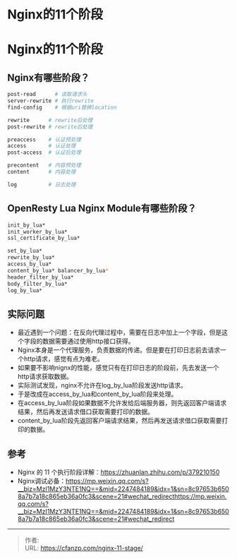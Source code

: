 # Nginx的11个阶段


<!--more-->
# Nginx的11个阶段
## Nginx有哪些阶段？
```bash
post-read      # 读取请求头
server-rewrite # 执行rewrite
find-config    # 根据uri替换location

rewrite      # rewrite后处理
post-rewrite # rewrite后处理

preaccess    # 认证预处理
access       # 认证处理
post-access  # 认证后处理

precontent   # 内容预处理
content      # 内容处理

log          # 日志处理
```

## OpenResty Lua Nginx Module有哪些阶段？
```bash
init_by_lua*
init_worker_by_lua*
ssl_certificate_by_lua*

set_by_lua*
rewrite_by_lua*
access_by_lua*
content_by_lua* balancer_by_lua*
header_filter_by_lua*
body_filter_by_lua*
log_by_lua*
```

## 实际问题
- 最近遇到一个问题：在反向代理过程中，需要在日志中加上一个字段，但是这个字段的数据需要通过使用http接口获得。
- Nginx本身是一个代理服务，负责数据的传递。但是要在打印日志前去请求一个http请求，感觉有点为难老。
- 如果要不影响nignx的性能，感觉只有在打印日志的阶段前，先去发送一个http请求获取数据。
- 实际测试发现，nginx不允许在log_by_lua阶段发送http请求。
- 于是改成在access_by_lua和content_by_lua阶段来处理。
- 在access_by_lua阶段如果数据不允许发给后端服务器，则先返回客户端请求结果，然后再发送请求借口获取需要打印的数据。
- content_by_lua阶段先返回客户端请求结果，然后再发送请求借口获取需要打印的数据。

## 参考
- Nginx 的 11 个执行阶段详解：https://zhuanlan.zhihu.com/p/379210150
- Nginx调试必备：https://mp.weixin.qq.com/s?__biz=MzI1MzY3NTE1NQ==&mid=2247484189&idx=1&sn=8c97653b6508a7b7a18c865eb36a0fc3&scene=21#wechat_redirecthttps://mp.weixin.qq.com/s?__biz=MzI1MzY3NTE1NQ==&mid=2247484189&idx=1&sn=8c97653b6508a7b7a18c865eb36a0fc3&scene=21#wechat_redirect


---

> 作者:   
> URL: https://cfanzp.com/nginx-11-stage/  

